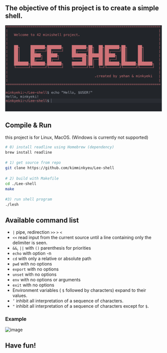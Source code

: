 ## The objective of this project is to create a simple shell.

![Untitled](image/Untitled.png)

## Compile & Run
this project is for Linux, MacOS. (Windows is currently not supported)

```bash
# 0) install readline using Homebrew (dependency)
brew install readline

# 1) get source from repo
git clone https://github.com/kimminkyeu/Lee-shell 

# 2) build with Makefile
cd ./Lee-shell
make

#3) run shell program
./lesh   
```

## Available command list
- `|` pipe, redirection `>>` `>` `<`
- `<<` read input from the current source until a line containing only the delimiter is seen.
- `&&`, `||` with `()` parenthesis for priorities
- `echo` with option -n
- `cd` with only a relative or absolute path
- `pwd` with no options
- `export` with no options
- `unset` with no options
- `env` with no options or arguments
- `exit` with no options
- Environment variables ( `$` followed by characters) expand to their values.
- `’` inhibit all interpretation of a sequence of characters.
- `"` inhibit all interpretation of a sequence of characters except for `$`.

### Example 
![image](https://github.com/kimminkyeu/Lee-shell/assets/60287070/4a3755c1-ab66-4e54-a1bf-dcf74a6ea407)

## Have fun!
